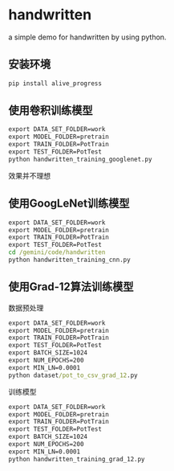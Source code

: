 # handwritten
a simple demo for handwritten by using python.


## 安装环境
``` cmd
pip install alive_progress
```

## 使用卷积训练模型
``` cmd
export DATA_SET_FOLDER=work
export MODEL_FOLDER=pretrain
export TRAIN_FOLDER=PotTrain
export TEST_FOLDER=PotTest
python handwritten_training_googlenet.py
```
效果并不理想

## 使用GoogLeNet训练模型

``` cmd
export DATA_SET_FOLDER=work
export MODEL_FOLDER=pretrain
export TRAIN_FOLDER=PotTrain
export TEST_FOLDER=PotTest
cd /gemini/code/handwritten
python handwritten_training_cnn.py
```

## 使用Grad-12算法训练模型

数据预处理
``` cmd
export DATA_SET_FOLDER=work
export MODEL_FOLDER=pretrain
export TRAIN_FOLDER=PotTrain
export TEST_FOLDER=PotTest
export BATCH_SIZE=1024
export NUM_EPOCHS=200
export MIN_LN=0.0001
python dataset/pot_to_csv_grad_12.py
```


训练模型
``` cmd
export DATA_SET_FOLDER=work
export MODEL_FOLDER=pretrain
export TRAIN_FOLDER=PotTrain
export TEST_FOLDER=PotTest
export BATCH_SIZE=1024
export NUM_EPOCHS=200
export MIN_LN=0.0001
python handwritten_training_grad_12.py
```